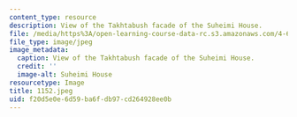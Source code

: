 ```yaml
---
content_type: resource
description: View of the Takhtabush facade of the Suheimi House.
file: /media/https%3A/open-learning-course-data-rc.s3.amazonaws.com/4-615-the-architecture-of-cairo-spring-2002/f20d5e0e6d59ba6fdb97cd264928ee0b_1152.jpeg
file_type: image/jpeg
image_metadata:
  caption: View of the Takhtabush facade of the Suheimi House.
  credit: ''
  image-alt: Suheimi House
resourcetype: Image
title: 1152.jpeg
uid: f20d5e0e-6d59-ba6f-db97-cd264928ee0b
---
```

